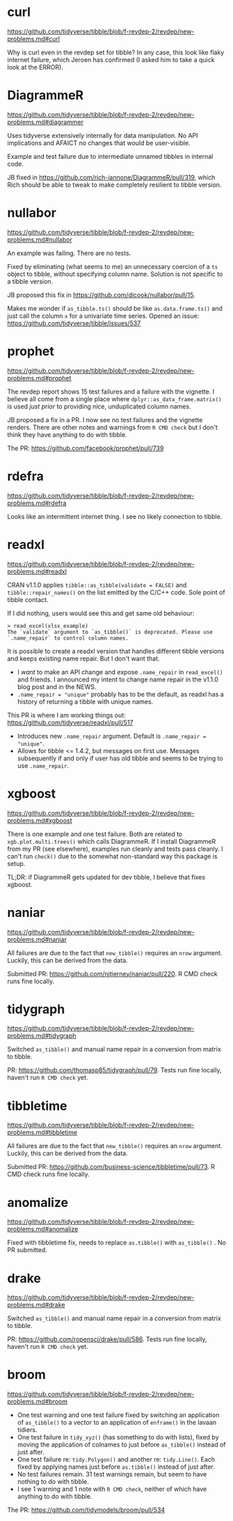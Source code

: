 # curl

<https://github.com/tidyverse/tibble/blob/f-revdep-2/revdep/new-problems.md#curl>

Why is curl even in the revdep set for tibble? In any case, this look like flaky internet failure, which Jeroen has confirmed (I asked him to take a quick look at the ERROR).

# DiagrammeR

<https://github.com/tidyverse/tibble/blob/f-revdep-2/revdep/new-problems.md#diagrammer>

Uses tidyverse extensively internally for data manipulation. No API implications and AFAICT no changes that would be user-visible.

Example and test failure due to intermediate unnamed tibbles in internal code.

JB fixed in <https://github.com/rich-iannone/DiagrammeR/pull/319>, which Rich should be able to tweak to make completely resilient to tibble version.

# nullabor

<https://github.com/tidyverse/tibble/blob/f-revdep-2/revdep/new-problems.md#nullabor>

An example was failing. There are no tests.

Fixed by eliminating (what seems to me) an unnecessary coercion of a `ts` object to tibble, without specifying column name. Solution is not specific to a tibble version.

JB proposed this fix in <https://github.com/dicook/nullabor/pull/15>.

Makes me wonder if `as_tibble.ts()` should be like `as.data.frame.ts()` and just call the column `x` for a univariate time series. Opened an issue: <https://github.com/tidyverse/tibble/issues/537>

# prophet

<https://github.com/tidyverse/tibble/blob/f-revdep-2/revdep/new-problems.md#prophet>

The revdep report shows 15 test failures and a failure with the vignette. I believe all come from a single place where `dplyr::as_data_frame.matrix()` is used *just prior* to providing nice, unduplicated column names.

JB proposed a fix in a PR. I now see no test failures and the vignette renders. There are other notes and warnings from `R CMD check` but I don't think they have anything to do with tibble.

The PR: <https://github.com/facebook/prophet/pull/739>

# rdefra

<https://github.com/tidyverse/tibble/blob/f-revdep-2/revdep/new-problems.md#rdefra>

Looks like an intermittent internet thing. I see no likely connection to tibble.

# readxl

<https://github.com/tidyverse/tibble/blob/f-revdep-2/revdep/new-problems.md#readxl>

CRAN v1.1.0 applies `tibble::as_tibble(validate = FALSE)` and `tibble::repair_names()` on the list emitted by the C/C++ code. Sole point of tibble contact.

If I did nothing, users would see this and get same old behaviour:
```
> read_excel(xlsx_example)
The `validate` argument to `as_tibble()` is deprecated. Please use `.name_repair` to control column names.
```

It is possible to create a readxl version that handles different tibble versions and keeps existing name repair. But I don't want that.

  * I *want* to make an API change and expose `.name_repair` in `read_excel()` and friends. I announced my intent to change name repair in the v1.1.0 blog post and in the NEWS.
  * `.name_repair = "unique"` probably has to be the default, as readxl has a history of returning a tibble with unique names.

This PR is where I am working things out: <https://github.com/tidyverse/readxl/pull/517>

  * Introduces new `.name_repair` argument. Default is `.name_repair = "unique"`.
  * Allows for tibble <= 1.4.2, but messages on first use. Messages subsequently if and only if user has old tibble and seems to be trying to use `.name_repair`.

# xgboost

<https://github.com/tidyverse/tibble/blob/f-revdep-2/revdep/new-problems.md#xgboost>

There is one example and one test failure. Both are related to `xgb.plot.multi.trees()` which calls DiagrammeR. If I install DiagrammeR from my PR (see elsewhere), examples run cleanly and tests pass cleanly. I can't run `check()` due to the somewhat non-standard way this package is setup.

TL;DR: if DiagrammeR gets updated for dev tibble, I believe that fixes xgboost.

# naniar

<https://github.com/tidyverse/tibble/blob/f-revdep-2/revdep/new-problems.md#naniar>

All failures are due to the fact that `new_tibble()` requires an `nrow` argument. Luckily, this can be derived from the data.

Submitted PR: <https://github.com/njtierney/naniar/pull/220>. R CMD check runs fine locally.

# tidygraph

<https://github.com/tidyverse/tibble/blob/f-revdep-2/revdep/new-problems.md#tidygraph>

Switched `as_tibble()` and manual name repair in a conversion from matrix to tibble.

PR: <https://github.com/thomasp85/tidygraph/pull/79>. Tests run fine locally, haven't run `R CMD check` yet.

# tibbletime

<https://github.com/tidyverse/tibble/blob/f-revdep-2/revdep/new-problems.md#tibbletime>

All failures are due to the fact that `new_tibble()` requires an `nrow` argument. Luckily, this can be derived from the data.

Submitted PR: <https://github.com/business-science/tibbletime/pull/73>. R CMD check runs fine locally.

# anomalize

<https://github.com/tidyverse/tibble/blob/f-revdep-2/revdep/new-problems.md#anomalize>

Fixed with tibbletime fix, needs to replace `as.tibble()` with `as_tibble()` . No PR submitted.

# drake

<https://github.com/tidyverse/tibble/blob/f-revdep-2/revdep/new-problems.md#drake>

Switched `as_tibble()` and manual name repair in a conversion from matrix to tibble.

PR: <https://github.com/ropensci/drake/pull/586>. Tests run fine locally, haven't run `R CMD check` yet.

# broom

<https://github.com/tidyverse/tibble/blob/f-revdep-2/revdep/new-problems.md#broom>

  * One test warning and one test failure fixed by switching an application of `as_tibble()` to a vector to an application of `enframe()` in the lavaan tidiers.
  * One test failure in `tidy_xyz()` (has something to do with lists), fixed by moving the application of colnames to just before `as_tibble()` instead of just after.
  * One test failure re: `tidy.Polygon()` and another re: `tidy.Line()`. Each fixed by applying names just before `as.tibble()` instead of just after.
  * No test failures remain. 31 test warnings remain, but seem to have nothing to do with tibble.
  * I see 1 warning and 1 note with `R CMD check`, neither of which have anything to do with tibble.


The PR: <https://github.com/tidymodels/broom/pull/534>
